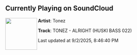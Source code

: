## Currently Playing on SoundCloud

[<img align="left" width="100" src="https://i1.sndcdn.com/artworks-rpdBqYg2Ugw1KGsx-rPirMA-t500x500.png">](https://soundcloud.com/huskibass/tonez-alright)

**Artist**: Tonez 

**Track**: TONEZ - ALRIGHT (HUSKI BASS 022)

Last updated at 9/2/2025, 8:46:40 PM
